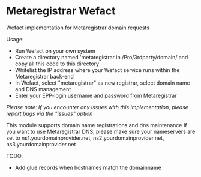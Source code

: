 # Metaregistrar Wefact
Wefact implementation for Metaregistrar domain requests

Usage: 
- Run Wefact on your own system
- Create a directory named 'metaregistrar in /Pro/3rdparty/domain/ and copy all this code to this directory
- Whitelist the IP address where your Wefact service runs within the Metaregistrar back-end
- In Wefact, select "metaregistrar" as new registrar, select domain name and DNS management
- Enter your EPP-login username and password from Metaregistrar

_Please note: If you encounter any issues with this implementation, please report bugs via the "issues" option_

This module supports domain name registrations and dns maintenance
If you want to use Metaregistrar DNS, please make sure your nameservers are set to ns1.yourdomainprovider.net, ns2.yourdomainprovider.net, ns3.yourdomainprovider.net

TODO:
- Add glue records when hostnames match the domainname
